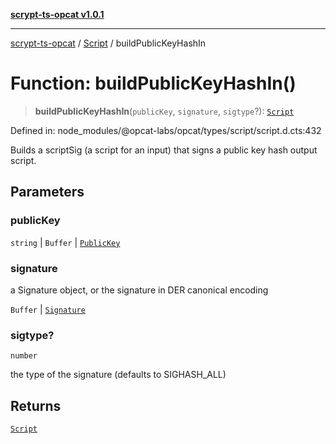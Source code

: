 [**scrypt-ts-opcat v1.0.1**](../../../README.md)

***

[scrypt-ts-opcat](../../../README.md) / [Script](../README.md) / buildPublicKeyHashIn

# Function: buildPublicKeyHashIn()

> **buildPublicKeyHashIn**(`publicKey`, `signature`, `sigtype`?): [`Script`](../../../classes/Script.md)

Defined in: node\_modules/@opcat-labs/opcat/types/script/script.d.cts:432

Builds a scriptSig (a script for an input) that signs a public key hash
output script.

## Parameters

### publicKey

`string` | `Buffer` | [`PublicKey`](../../../classes/PublicKey.md)

### signature

a Signature object, or the signature in DER canonical encoding

`Buffer` | [`Signature`](../../crypto/classes/Signature.md)

### sigtype?

`number`

the type of the signature (defaults to SIGHASH_ALL)

## Returns

[`Script`](../../../classes/Script.md)
